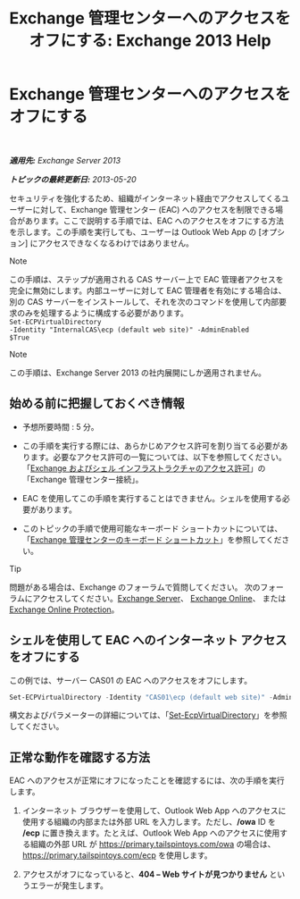 ﻿---
title: 'Exchange 管理センターへのアクセスをオフにする: Exchange 2013 Help'
TOCTitle: Exchange 管理センターへのアクセスをオフにする
ms:assetid: 49f4fa77-1722-4703-81c9-8724ae0334fb
ms:mtpsurl: https://technet.microsoft.com/ja-jp/library/JJ218639(v=EXCHG.150)
ms:contentKeyID: 49129416
ms.date: 05/23/2018
mtps_version: v=EXCHG.150
ms.translationtype: MT
---

# Exchange 管理センターへのアクセスをオフにする

 

_**適用先:** Exchange Server 2013_

_**トピックの最終更新日:** 2013-05-20_

セキュリティを強化するため、組織がインターネット経由でアクセスしてくるユーザーに対して、Exchange 管理センター (EAC) へのアクセスを制限できる場合があります。ここで説明する手順では、EAC へのアクセスをオフにする方法を示します。この手順を実行しても、ユーザーは Outlook Web App の \[オプション\] にアクセスできなくなるわけではありません。


> [!NOTE]
> この手順は、ステップが適用される CAS サーバー上で EAC 管理者アクセスを完全に無効にします。内部ユーザーに対して EAC 管理者を有効にする場合は、別の CAS サーバーをインストールして、それを次のコマンドを使用して内部要求のみを処理するように構成する必要があります。<BR><CODE>Set-ECPVirtualDirectory -Identity "InternalCAS\ecp (default web site)" -AdminEnabled $True</CODE>




> [!NOTE]
> この手順は、Exchange Server 2013 の社内展開にしか適用されません。



## 始める前に把握しておくべき情報

  - 予想所要時間 : 5 分。

  - この手順を実行する際には、あらかじめアクセス許可を割り当てる必要があります。必要なアクセス許可の一覧については、以下を参照してください。「[Exchange およびシェル インフラストラクチャのアクセス許可](exchange-and-shell-infrastructure-permissions-exchange-2013-help.md)」の「Exchange 管理センター接続」。

  - EAC を使用してこの手順を実行することはできません。シェルを使用する必要があります。

  - このトピックの手順で使用可能なキーボード ショートカットについては、「[Exchange 管理センターのキーボード ショートカット](keyboard-shortcuts-in-the-exchange-admin-center-exchange-online-protection-help.md)」を参照してください。


> [!TIP]
> 問題がある場合は、Exchange のフォーラムで質問してください。 次のフォーラムにアクセスしてください。<A href="https://go.microsoft.com/fwlink/p/?linkid=60612">Exchange Server</A>、 <A href="https://go.microsoft.com/fwlink/p/?linkid=267542">Exchange Online</A>、 または <A href="https://go.microsoft.com/fwlink/p/?linkid=285351">Exchange Online Protection</A>。



## シェルを使用して EAC へのインターネット アクセスをオフにする

この例では、サーバー CAS01 の EAC へのアクセスをオフにします。

```powershell
Set-ECPVirtualDirectory -Identity "CAS01\ecp (default web site)" -AdminEnabled $false
```

構文およびパラメーターの詳細については、「[Set-EcpVirtualDirectory](https://technet.microsoft.com/ja-jp/library/dd297991\(v=exchg.150\))」を参照してください。

## 正常な動作を確認する方法

EAC へのアクセスが正常にオフになったことを確認するには、次の手順を実行します。

1.  インターネット ブラウザーを使用して、Outlook Web App へのアクセスに使用する組織の内部または外部 URL を入力します。ただし、**/owa** ID を **/ecp** に置き換えます。たとえば、Outlook Web App へのアクセスに使用する組織の外部 URL が https://primary.tailspintoys.com/owa の場合は、https://primary.tailspintoys.com/ecp を使用します。

2.  アクセスがオフになっていると、<strong>404 – Web サイトが見つかりません</strong> というエラーが発生します。

